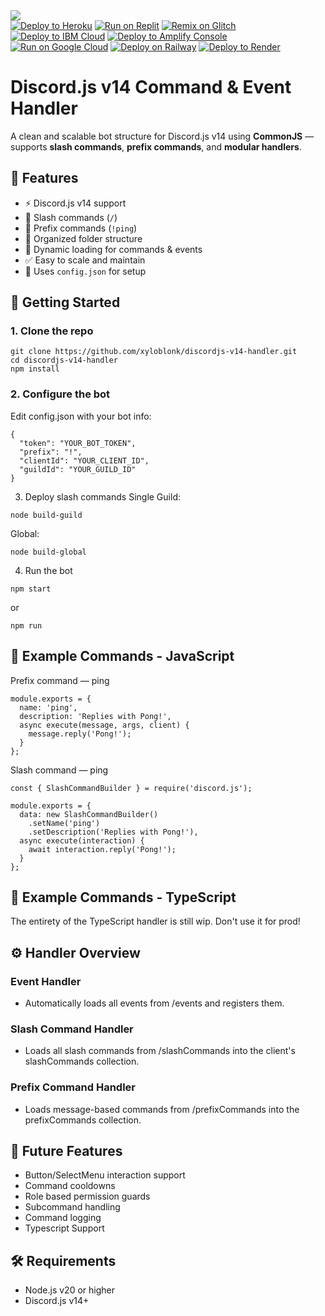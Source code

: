 <img src="https://capsule-render.vercel.app/api?type=waving&color=4B4453&height=200&section=header&text=discordv14-handler&fontColor=ffffff&fontSize=30&animation=fadeIn" />
    </br>
  <a target="_blank" href="https://heroku.com/deploy/?template=https://github.com/xyloblonk/discordv12-utility-bot"><img alt="Deploy to Heroku" src="https://binbashbanana.github.io/deploy-buttons/buttons/remade/heroku.svg"></a>
<a target="_blank" href="https://replit.com/github/xyloblonk/discordv14-handler"><img alt="Run on Replit" src="https://binbashbanana.github.io/deploy-buttons/buttons/remade/replit.svg"></a>
<a target="_blank" href="https://glitch.com/edit/#!/import/github/xyloblonk/discordv14-handler"><img alt="Remix on Glitch" src="https://binbashbanana.github.io/deploy-buttons/buttons/remade/glitch.svg"></a>
<a target="_blank" href="https://cloud.ibm.com/devops/setup/deploy?repository=https://github.com/xyloblonk/discordv14-handler"><img alt="Deploy to IBM Cloud" src="https://binbashbanana.github.io/deploy-buttons/buttons/remade/ibmcloud.svg"></a>
<a target="_blank" href="https://console.aws.amazon.com/amplify/home#/deploy?repo=https://github.com/xyloblonk/discordv14-handler"><img alt="Deploy to Amplify Console" src="https://binbashbanana.github.io/deploy-buttons/buttons/remade/amplifyconsole.svg"></a>
<a target="_blank" href="https://deploy.cloud.run/?git_repo=https://github.com/xyloblonk/discordv14-handler"><img alt="Run on Google Cloud" src="https://binbashbanana.github.io/deploy-buttons/buttons/remade/googlecloud.svg"></a>
<a target="_blank" href="https://railway.app/new/template?template=https://github.com/xyloblonk/discordv14-handler"><img alt="Deploy on Railway" src="https://binbashbanana.github.io/deploy-buttons/buttons/remade/railway.svg"></a>
<a target="_blank" href="https://render.com/deploy?repo=https://github.com/xyloblonk/discordv14-handler"><img alt="Deploy to Render" src="https://binbashbanana.github.io/deploy-buttons/buttons/remade/render.svg"></a>
  </br>

# Discord.js v14 Command & Event Handler

A clean and scalable bot structure for Discord.js v14 using **CommonJS** — supports **slash commands**, **prefix commands**, and **modular handlers**.

## 🔧 Features

- ⚡ Discord.js v14 support
- 🧩 Slash commands (`/`)
- 💬 Prefix commands (`!ping`)
- 📁 Organized folder structure
- 🔁 Dynamic loading for commands & events
- ✅ Easy to scale and maintain
- 🔐 Uses `config.json` for setup


## 🚀 Getting Started

### 1. Clone the repo

```
git clone https://github.com/xyloblonk/discordjs-v14-handler.git
cd discordjs-v14-handler
npm install
```

### 2. Configure the bot
Edit config.json with your bot info:

```
{
  "token": "YOUR_BOT_TOKEN",
  "prefix": "!",
  "clientId": "YOUR_CLIENT_ID",
  "guildId": "YOUR_GUILD_ID"
}
```

3. Deploy slash commands
Single Guild:
```
node build-guild
```
Global:
```
node build-global
```
4. Run the bot
```
npm start
```
or
```
npm run
```

## 🧠 Example Commands - JavaScript
Prefix command — ping
```
module.exports = {
  name: 'ping',
  description: 'Replies with Pong!',
  async execute(message, args, client) {
    message.reply('Pong!');
  }
};
```
Slash command — ping
```
const { SlashCommandBuilder } = require('discord.js');

module.exports = {
  data: new SlashCommandBuilder()
    .setName('ping')
    .setDescription('Replies with Pong!'),
  async execute(interaction) {
    await interaction.reply('Pong!');
  }
};
```

## 🧠 Example Commands - TypeScript
The entirety of the TypeScript handler is still wip. Don't use it for prod!

## ⚙️ Handler Overview
### Event Handler
- Automatically loads all events from /events and registers them. 

### Slash Command Handler
- Loads all slash commands from /slashCommands into the client's slashCommands collection. 

### Prefix Command Handler
- Loads message-based commands from /prefixCommands into the prefixCommands collection. 

## 🧪 Future Features
- Button/SelectMenu interaction support 
- Command cooldowns 
- Role based permission guards 
- Subcommand handling 
- Command logging
- Typescript Support 

## 🛠️ Requirements
- Node.js v20 or higher
- Discord.js v14+
